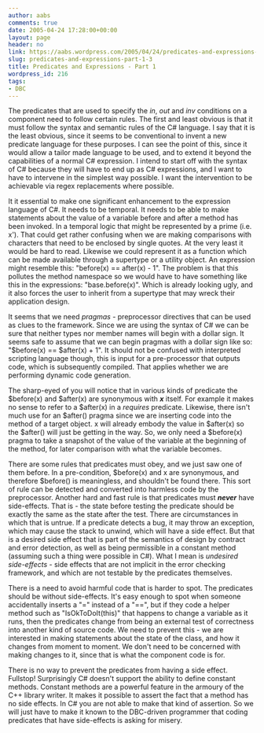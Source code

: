 ```yaml
---
author: aabs
comments: true
date: 2005-04-24 17:28:00+00:00
layout: page
header: no
link: https://aabs.wordpress.com/2005/04/24/predicates-and-expressions-part-1-3/
slug: predicates-and-expressions-part-1-3
title: Predicates and Expressions - Part 1
wordpress_id: 216
tags:
- DBC
---
```


The predicates that are used to specify the _in_, _out_ and _inv_ conditions on a component need to follow certain rules. The first and least obvious is that it must follow the syntax and semantic rules of the C# language. I say that it is the least obvious, since it seems to be conventional to invent a new predicate language for these purposes. I can see the point of this, since it would allow a tailor made language to be used, and to extend it beyond the capabilities of a normal C# expression. I intend to start off with the syntax of C# because they will have to end up as C# expressions, and I want to have to intervene in the simplest way possible. I want the intervention to be achievable via regex replacements where possible.

It it essential to make one significant enhancement to the expression language of C#. It needs to be temporal. It needs to be able to make statements about the value of a variable before and after a method has been invoked. In a temporal logic that might be represented by a prime (i.e. x'). That could get rather confusing when we are making comparisons with characters that need to be enclosed by single quotes. At the very least it would be hard to read. Likewise we could represent it as a function which can be made available through a supertype or a utility object. An expression might resemble this: "before(x) == after(x) - 1". The problem is that this pollutes the method namespace so we would have to have something like this in the expressions: "base.before(x)". Which is already looking ugly, and it also forces the user to inherit from a supertype that may wreck their application design.

It seems that we need _pragmas_ - preprocessor directives that can be used as clues to the framework. Since we are using the syntax of C# we can be sure that neither types nor member names will begin with a dollar sign. It seems safe to assume that we can begin pragmas with a dollar sign like so: "$before(x) == $after(x) + 1". It should not be confused with interpreted scripting language though, this is input for a pre-processor that outputs code, which is subsequently compiled. That applies whether we are performing dynamic code generation.

The sharp-eyed of you will notice that in various kinds of predicate the $before(x) and $after(x) are synonymous with **_x_** itself. For example it makes no sense to refer to a $after(x) in a _requires_ predicate. Likewise, there isn't much use for an $after() pragma since we are inserting code into the method of a target object. x will already embody the value in $after(x) so the $after() will just be getting in the way. So, we only need a $before(x) pragma
to take a snapshot of the value of the variable at the beginning of the method, for later comparison with what the variable becomes.

There are some rules that predicates must obey, and we just saw one of them before. In a pre-condition, $before(x) and x are synonymous, and therefore $before() is meaningless, and shouldn't be found there. This sort of rule can be detected and converted into harmless code by the preprocessor. Another hard and fast rule is that predicates must **_never_** have side-effects. That is - the state before testing the predicate should be exactly the same as the state after the test. There are circumstances in which that is untrue. If a predicate detects a bug, it may throw an exception, which may cause the stack to unwind, which will have a side effect. But that is a desired side effect that is part of the semantics of design by contract and error detection, as well as being permissible in a constant method (assuming such a thing were possible in C#). What I mean is _undesired side-effects_ - side effects that are not implicit in the error checking framework, and which are not testable by the predicates themselves.

There is a need to avoid harmful code that is harder to spot. The predicates should be without side-effects. It's easy enough to spot when someone accidentally inserts a "=" instead of a "==", but if they code a helper method such as "IsOkToDoIt(this)" that happens to change a variable as it runs, then the predicates change from being an external test of correctness into another kind of source code. We need to prevent this - we are interested in making statements about the state of the class, and how it changes from moment to moment. We don't need to be concerned with making changes to it, since that is what the component code is for.

There is no way to prevent the predicates from having a side effect. Fullstop! Surprisingly C# doesn't support the ability to define constant methods. Constant methods are a powerful feature in the armoury of the C++ library writer. It makes it possible to assert the fact that a method has no side effects. In C# you are not able to make that kind of assertion. So we will just have to make it known to the DBC-driven programmer that coding predicates that have side-effects is asking for misery.
